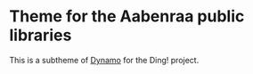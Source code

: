 Theme for the Aabenraa public libraries
=======================================

This is a subtheme of [Dynamo](http://github.com/dingproject/dynamo)
for the Ding! project.

